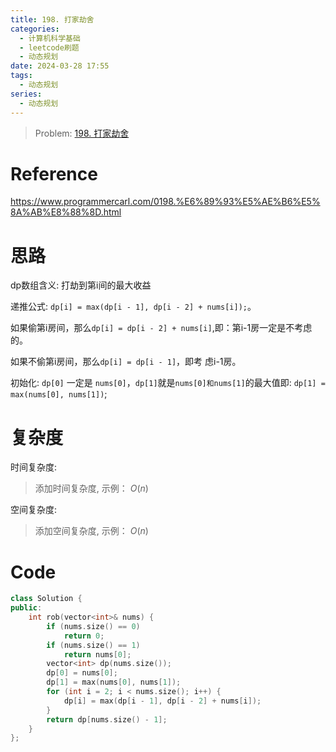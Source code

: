 ```yaml
---
title: 198. 打家劫舍
categories:
  - 计算机科学基础
  - leetcode刷题
  - 动态规划
date: 2024-03-28 17:55
tags:
  - 动态规划
series:
  - 动态规划
---
```


> Problem: [198. 打家劫舍](https://leetcode.cn/problems/house-robber/description/)

# Reference

https://www.programmercarl.com/0198.%E6%89%93%E5%AE%B6%E5%8A%AB%E8%88%8D.html

# 思路

dp数组含义: 打劫到第i间的最大收益

递推公式: `dp[i] = max(dp[i - 1], dp[i - 2] + nums[i]);`。

如果偷第i房间，那么`dp[i] = dp[i - 2] + nums[i]`,即：第i-1房一定是不考虑的。

如果不偷第i房间，那么`dp[i] = dp[i - 1]`，即考 虑i-1房。

初始化: `dp[0]` 一定是 `nums[0]`，`dp[1]`就是`nums[0]和nums[1]`的最大值即: `dp[1] = max(nums[0], nums[1])`;

# 复杂度

时间复杂度:
> 添加时间复杂度, 示例： $O(n)$

空间复杂度:
> 添加空间复杂度, 示例： $O(n)$



# Code
```C++ []
class Solution {
public:
    int rob(vector<int>& nums) {
        if (nums.size() == 0)
            return 0;
        if (nums.size() == 1)
            return nums[0];
        vector<int> dp(nums.size());
        dp[0] = nums[0];
        dp[1] = max(nums[0], nums[1]);
        for (int i = 2; i < nums.size(); i++) {
            dp[i] = max(dp[i - 1], dp[i - 2] + nums[i]);
        }
        return dp[nums.size() - 1];
    }
};
```
  
